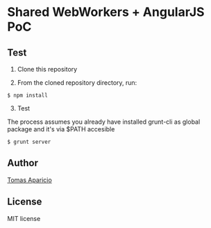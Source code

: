 # Shared WebWorkers + AngularJS PoC
## Test

1. Clone this repository

2. From the cloned repository directory, run:

  ```
  $ npm install
  ```

3. Test

  The process assumes you already have installed grunt-cli as global package and it's via $PATH accesible

  ```
  $ grunt server
  ```

## Author

[Tomas Aparicio](https://github.com/h2non)

## License

MIT license